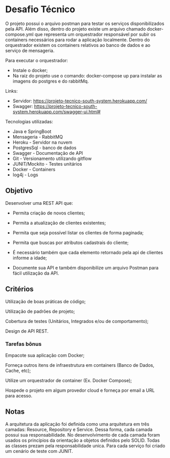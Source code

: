 # Desafio Técnico

O projeto possui o arquivo postman para testar os serviços disponibilizados pela API. Além disso, dentro do projeto existe um arquivo chamado docker-compose.yml que representa um orquestrador responsável por subir os containers necessários para rodar a aplicação localmente. Dentro do orquestrador existem os containers relativos ao banco de dados e ao serviço de mensageria.

Para executar o orquestrador:

  * Instale o docker;
  * Na raiz do projeto use o comando: docker-compose up para instalar as imagens do postgres e do rabbitMq.

Links:
  * Servidor: https://projeto-tecnico-south-system.herokuapp.com/
  * Swagger: https://projeto-tecnico-south-system.herokuapp.com/swagger-ui.html#

Tecnologias utilizadas:

  * Java e SpringBoot
  * Mensageria - RabbitMQ
  * Heroku  - Servidor na nuvem
  * PostgresSql - banco de dados
  * Swagger - Documentação de API
  * Git  - Versionamento utilizando gitflow
  * JUNIT/Mockito - Testes unitários
  * Docker - Containers
  * log4j - Logs

## Objetivo

Desenvolver uma REST API que:

* Permita criação de novos clientes;

* Permita a atualização de clientes existentes;

* Permita que seja possível listar os clientes de forma paginada;

* Permita que buscas por atributos cadastrais do cliente;

* É necessário também que cada elemento retornado pela api de clientes informe a idade;

* Documente sua API e também disponibilize um arquivo Postman para fácil utilização da API.


## Critérios

Utilização de boas práticas de código;

Utilização de padrões de projeto;

Cobertura de testes (Unitários, Integrados e/ou de comportamento);

Design de API REST.



### Tarefas bônus

Empacote sua aplicação com Docker;

Forneça outros itens de infraestrutura em containers (Banco de Dados, Cache, etc);

Utilize um orquestrador de container (Ex. Docker Compose);

Hospede o projeto em algum provedor cloud e forneça por email a URL para acesso.


## Notas

A arquitetura da aplicação foi definida como uma arquitetura em três camadas: Resource, Repository e Service. Dessa forma, cada camada possui sua responsabilidade.
No desenvolvimento de cada camada foram usados os princípios da orientação a objetos definidos pelo SOLID. Todas as classes prezam pela responsabilidade unica. Para cada serviço foi criado um cenário de teste com JUNIT.

